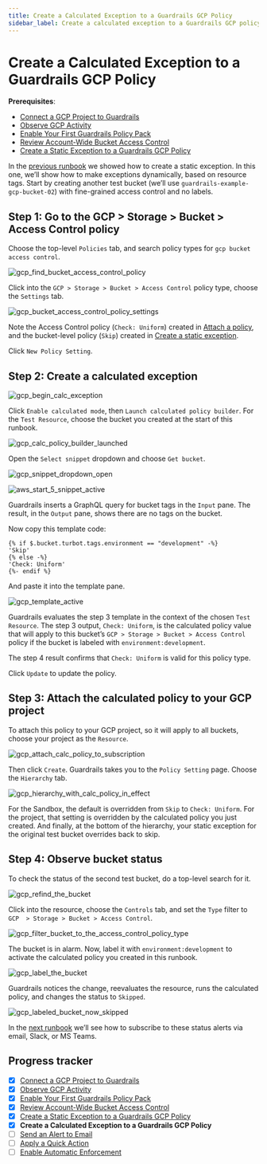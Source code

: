 ```yaml
---
title: Create a Calculated Exception to a Guardrails GCP Policy
sidebar_label: Create a calculated exception to a Guardrails GCP policy
---
```



# Create a Calculated Exception to a Guardrails GCP Policy

**Prerequisites**:   
  
- [Connect a GCP Project to Guardrails](/guardrails/docs/getting-started/getting-started-gcp/connect-a-project/)
- [Observe GCP Activity](/guardrails/docs/getting-started/getting-started-gcp/observe-gcp-activity/)
- [Enable Your First Guardrails Policy Pack](/guardrails/docs/getting-started/getting-started-gcp/enable-policy-pack/)
- [Review Account-Wide Bucket Access Control](/guardrails/docs/getting-started/getting-started-gcp/review-account-wide/)
- [Create a Static Exception to a Guardrails GCP Policy](/guardrails/docs/getting-started/getting-started-gcp/create-static-exception/)


In the [previous runbook](guardrails/docs/runbooks/getting-started-gcp/create_static_exception) we showed how to create a static exception. In this one, we’ll show how to make exceptions dynamically, based on resource tags. Start by creating another test bucket (we’ll use `guardrails-example-gcp-bucket-02`) with fine-grained access control and no labels. 

## Step 1: Go to the GCP > Storage > Bucket > Access Control policy

Choose the top-level `Policies` tab, and search policy types for `gcp bucket access control`.  
<p><img alt="gcp_find_bucket_access_control_policy" src="/images/docs/guardrails/getting-started/getting-started-gcp/create-calculated-exception/gcp-find-bucket-access-control-policy.png"/></p>

Click into the `GCP > Storage > Bucket > Access Control` policy type, choose the `Settings` tab.
<p><img alt="gcp_bucket_access_control_policy_settings" src="/images/docs/guardrails/getting-started/getting-started-gcp/create-calculated-exception/gcp-bucket-access-control-policy-settings.png"/></p>

Note the Access Control policy (`Check: Uniform`) created in [Attach a policy](/guardrails/docs/runbooks/getting-started-gcp/attach-a-policy), and the bucket-level policy (`Skip`) created in [Create a static exception](/guardrails/docs/runbooks/getting-started-gcp/create-static-exception).   
  
Click `New Policy Setting`.

## Step 2: Create a calculated exception
<p><img alt="gcp_begin_calc_exception" src="/images/docs/guardrails/getting-started/getting-started-gcp/create-calculated-exception/gcp-begin-calc-exception.png"/></p>

Click `Enable calculated mode`, then `Launch calculated policy builder`. For the `Test Resource`, choose the bucket you created at the start of this runbook.
<p><img alt="gcp_calc_policy_builder_launched" src="/images/docs/guardrails/getting-started/getting-started-gcp/create-calculated-exception/gcp-calc-policy-builder-launched.png"/></p>

Open the `Select snippet` dropdown and choose `Get bucket`.
<p><img alt="gcp_snippet_dropdown_open" src="/images/docs/guardrails/getting-started/getting-started-gcp/create-calculated-exception/gcp-snippet-dropdown-open.png"/></p>
<p><img alt="aws_start_5_snippet_active" src="/images/docs/guardrails/getting-started/getting-started-gcp/create-calculated-exception/aws-start-5-snippet-active.png"/></p>

Guardrails inserts a GraphQL query for bucket tags in the `Input` pane. The result, in the `Output` pane, shows there are no tags on the bucket.  
  
Now copy this template code:  
  
```nunjucks
{% if $.bucket.turbot.tags.environment == "development" -%}
'Skip'
{% else -%}
'Check: Uniform'
{%- endif %}
```

And paste it into the template pane.  
<p><img alt="gcp_template_active" src="/images/docs/guardrails/getting-started/getting-started-gcp/create-calculated-exception/gcp-template-active.png"/></p>

  


Guardrails evaluates the step 3 template in the context of the chosen `Test Resource`. The step 3 output, `Check: Uniform`, is the calculated policy value that will apply to this bucket’s `GCP > Storage > Bucket > Access Control` policy if the bucket is labeled with `environment:development`.   
  
The step 4 result confirms that `Check: Uniform` is valid for this policy type.  
  
Click `Update` to update the policy.

## Step 3: Attach the calculated policy to your GCP project

To attach this policy to your GCP project, so it will apply to all buckets, choose your project as the `Resource`.   
<p><img alt="gcp_attach_calc_policy_to_subscription" src="/images/docs/guardrails/getting-started/getting-started-gcp/create-calculated-exception/gcp-attach-calc-policy-to-subscription.png"/></p>

Then click `Create`. Guardrails takes you to the `Policy Setting` page. Choose the `Hierarchy` tab.  
<p><img alt="gcp_hierarchy_with_calc_policy_in_effect" src="/images/docs/guardrails/getting-started/getting-started-gcp/create-calculated-exception/gcp-hierarchy-with-calc-policy-in-effect.png"/></p>  
  


For the Sandbox, the default is overridden from `Skip` to `Check: Uniform`. For the project, that setting is overridden by the calculated policy you just created. And finally, at the bottom of the hierarchy, your static exception for the original test bucket overrides back to skip.   


## Step 4: Observe bucket status

To check the status of the second test bucket, do a top-level search for it.
<p><img alt="gcp_refind_the_bucket" src="/images/docs/guardrails/getting-started/getting-started-gcp/create-calculated-exception/gcp-refind-the-bucket.png"/></p>  
  


Click into the resource, choose the `Controls` tab, and set the `Type` filter to `GCP  > Storage > Bucket > Access Control`.  
<p><img alt="gcp_filter_bucket_to_the_access_control_policy_type" src="/images/docs/guardrails/getting-started/getting-started-gcp/create-calculated-exception/gcp-filter-bucket-to-the-access-control-policy-type.png"/></p>

The bucket is in alarm. Now, label it with `environment:development` to activate the calculated policy you created in this runbook.  
<p><img alt="gcp_label_the_bucket" src="/images/docs/guardrails/getting-started/getting-started-gcp/create-calculated-exception/gcp-label-the-bucket.png"/></p>  
  


Guardrails notices the change, reevaluates the resource, runs the calculated policy, and changes the status to `Skipped`.
<p><img alt="gcp_labeled_bucket_now_skipped" src="/images/docs/guardrails/getting-started/getting-started-gcp/create-calculated-exception/gcp-labeled-bucket-now-skipped.png"/></p>

In the [next runbook](/guardrails/docs/runbooks/getting-started-gcp/send-alert-to-email) we’ll see how to subscribe to these status alerts via email, Slack, or MS Teams. 

  



## Progress tracker

- [x] [Connect a GCP Project to Guardrails](path)
- [x] [Observe GCP Activity](path)
- [x] [Enable Your First Guardrails Policy Pack](path)
- [x] [Review Account-Wide Bucket Access Control](path)
- [x] [Create a Static Exception to a Guardrails GCP Policy](path)
- [x] **Create a Calculated Exception to a Guardrails GCP Policy**
- [ ] [Send an Alert to Email](path)
- [ ] [Apply a Quick Action](path)
- [ ] [Enable Automatic Enforcement](path)
